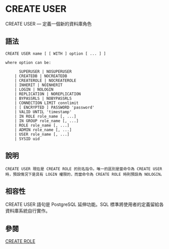 # CREATE USER

CREATE USER — 定義一個新的資料庫角色

## 語法

```text
CREATE USER name [ [ WITH ] option [ ... ] ]

where option can be:

      SUPERUSER | NOSUPERUSER
    | CREATEDB | NOCREATEDB
    | CREATEROLE | NOCREATEROLE
    | INHERIT | NOINHERIT
    | LOGIN | NOLOGIN
    | REPLICATION | NOREPLICATION
    | BYPASSRLS | NOBYPASSRLS
    | CONNECTION LIMIT connlimit
    | [ ENCRYPTED ] PASSWORD 'password'
    | VALID UNTIL 'timestamp'
    | IN ROLE role_name [, ...]
    | IN GROUP role_name [, ...]
    | ROLE role_name [, ...]
    | ADMIN role_name [, ...]
    | USER role_name [, ...]
    | SYSID uid
```

## 說明

`CREATE USER 現在是 CREATE ROLE 的別名指令。唯一的區別是當命令為 CREATE USER 時，預設情況下是具有 LOGIN 權限的，而當命令為 CREATE ROLE 時則預設為 NOLOGIN。`

## 相容性

CREATE USER 語句是 PostgreSQL 延伸功能。SQL 標準將使用者的定義留給各資料庫系統自行實作。

## 參閱

[CREATE ROLE](create-role.md)

